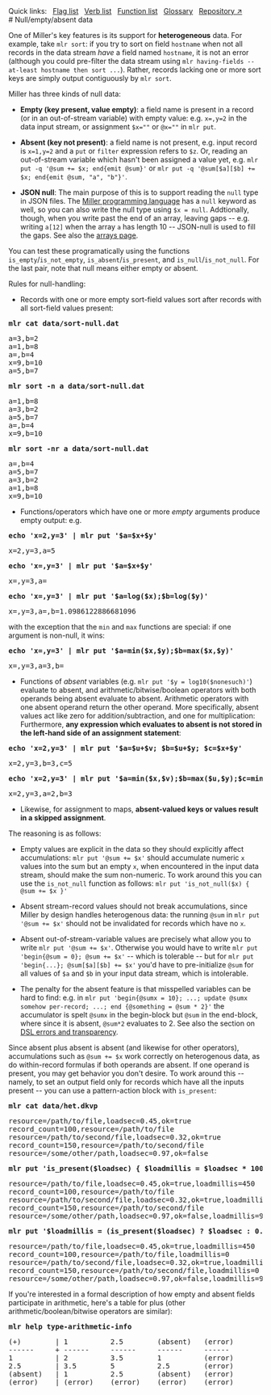 <!---  PLEASE DO NOT EDIT DIRECTLY. EDIT THE .md.in FILE PLEASE. --->
<div>
<span class="quicklinks">
Quick links:
&nbsp;
<a class="quicklink" href="../reference-main-flag-list/index.html">Flag list</a>
&nbsp;
<a class="quicklink" href="../reference-verbs/index.html">Verb list</a>
&nbsp;
<a class="quicklink" href="../reference-dsl-builtin-functions/index.html">Function list</a>
&nbsp;
<a class="quicklink" href="../glossary/index.html">Glossary</a>
&nbsp;
<a class="quicklink" href="https://github.com/johnkerl/miller" target="_blank">Repository ↗</a>
</span>
</div>
# Null/empty/absent data

One of Miller's key features is its support for **heterogeneous** data.  For example, take `mlr sort`: if you try to sort on field `hostname` when not all records in the data stream *have* a field named `hostname`, it is not an error (although you could pre-filter the data stream using `mlr having-fields --at-least hostname then sort ...`).  Rather, records lacking one or more sort keys are simply output contiguously by `mlr sort`.

Miller has three kinds of null data:

* **Empty (key present, value empty)**: a field name is present in a record (or in an out-of-stream variable) with empty value: e.g. `x=,y=2` in the data input stream, or assignment `$x=""` or `@x=""` in `mlr put`.

* **Absent (key not present)**: a field name is not present, e.g. input record is `x=1,y=2` and a `put` or `filter` expression refers to `$z`. Or, reading an out-of-stream variable which hasn't been assigned a value yet, e.g.  `mlr put -q '@sum += $x; end{emit @sum}'` or `mlr put -q '@sum[$a][$b] += $x; end{emit @sum, "a", "b"}'`.

* **JSON null**: The main purpose of this is to support reading the `null` type in JSON files. The [Miller programming language](programming-language.md) has a `null` keyword as well, so you can also write the null type using `$x = null`. Addtionally, though, when you write past the end of an array, leaving gaps -- e.g. writing `a[12]` when the array `a` has length 10 -- JSON-null is used to fill the gaps. See also the [arrays page](reference-main-arrays.md#auto-extend-and-null-gaps).

You can test these programatically using the functions `is_empty`/`is_not_empty`, `is_absent`/`is_present`, and `is_null`/`is_not_null`. For the last pair, note that null means either empty or absent.

Rules for null-handling:

* Records with one or more empty sort-field values sort after records with all sort-field values present:

<pre class="pre-highlight-in-pair">
<b>mlr cat data/sort-null.dat</b>
</pre>
<pre class="pre-non-highlight-in-pair">
a=3,b=2
a=1,b=8
a=,b=4
x=9,b=10
a=5,b=7
</pre>

<pre class="pre-highlight-in-pair">
<b>mlr sort -n a data/sort-null.dat</b>
</pre>
<pre class="pre-non-highlight-in-pair">
a=1,b=8
a=3,b=2
a=5,b=7
a=,b=4
x=9,b=10
</pre>

<pre class="pre-highlight-in-pair">
<b>mlr sort -nr a data/sort-null.dat</b>
</pre>
<pre class="pre-non-highlight-in-pair">
a=,b=4
a=5,b=7
a=3,b=2
a=1,b=8
x=9,b=10
</pre>

* Functions/operators which have one or more *empty* arguments produce empty output: e.g.

<pre class="pre-highlight-in-pair">
<b>echo 'x=2,y=3' | mlr put '$a=$x+$y'</b>
</pre>
<pre class="pre-non-highlight-in-pair">
x=2,y=3,a=5
</pre>

<pre class="pre-highlight-in-pair">
<b>echo 'x=,y=3' | mlr put '$a=$x+$y'</b>
</pre>
<pre class="pre-non-highlight-in-pair">
x=,y=3,a=
</pre>

<pre class="pre-highlight-in-pair">
<b>echo 'x=,y=3' | mlr put '$a=log($x);$b=log($y)'</b>
</pre>
<pre class="pre-non-highlight-in-pair">
x=,y=3,a=,b=1.0986122886681096
</pre>

with the exception that the `min` and `max` functions are special: if one argument is non-null, it wins:

<pre class="pre-highlight-in-pair">
<b>echo 'x=,y=3' | mlr put '$a=min($x,$y);$b=max($x,$y)'</b>
</pre>
<pre class="pre-non-highlight-in-pair">
x=,y=3,a=3,b=
</pre>

* Functions of *absent* variables (e.g. `mlr put '$y = log10($nonesuch)'`) evaluate to absent, and arithmetic/bitwise/boolean operators with both operands being absent evaluate to absent. Arithmetic operators with one absent operand return the other operand. More specifically, absent values act like zero for addition/subtraction, and one for multiplication: Furthermore, **any expression which evaluates to absent is not stored in the left-hand side of an assignment statement**:

<pre class="pre-highlight-in-pair">
<b>echo 'x=2,y=3' | mlr put '$a=$u+$v; $b=$u+$y; $c=$x+$y'</b>
</pre>
<pre class="pre-non-highlight-in-pair">
x=2,y=3,b=3,c=5
</pre>

<pre class="pre-highlight-in-pair">
<b>echo 'x=2,y=3' | mlr put '$a=min($x,$v);$b=max($u,$y);$c=min($u,$v)'</b>
</pre>
<pre class="pre-non-highlight-in-pair">
x=2,y=3,a=2,b=3
</pre>

* Likewise, for assignment to maps, **absent-valued keys or values result in a skipped assignment**.

The reasoning is as follows:

* Empty values are explicit in the data so they should explicitly affect accumulations: `mlr put '@sum += $x'` should accumulate numeric `x` values into the sum but an empty `x`, when encountered in the input data stream, should make the sum non-numeric. To work around this you can use the `is_not_null` function as follows: `mlr put 'is_not_null($x) { @sum += $x }'`

* Absent stream-record values should not break accumulations, since Miller by design handles heterogenous data: the running `@sum` in `mlr put '@sum += $x'` should not be invalidated for records which have no `x`.

* Absent out-of-stream-variable values are precisely what allow you to write `mlr put '@sum += $x'`. Otherwise you would have to write `mlr put 'begin{@sum = 0}; @sum += $x'` -- which is tolerable -- but for `mlr put 'begin{...}; @sum[$a][$b] += $x'` you'd have to pre-initialize `@sum` for all values of `$a` and `$b` in your input data stream, which is intolerable.

* The penalty for the absent feature is that misspelled variables can be hard to find: e.g. in `mlr put 'begin{@sumx = 10}; ...; update @sumx somehow per-record; ...; end {@something = @sum * 2}'` the accumulator is spelt `@sumx` in the begin-block but `@sum` in the end-block, where since it is absent, `@sum*2` evaluates to 2. See also the section on [DSL errors and transparency](reference-dsl-errors.md).

Since absent plus absent is absent (and likewise for other operators), accumulations such as `@sum += $x` work correctly on heterogenous data, as do within-record formulas if both operands are absent. If one operand is present, you may get behavior you don't desire.  To work around this -- namely, to set an output field only for records which have all the inputs present -- you can use a pattern-action block with `is_present`:

<pre class="pre-highlight-in-pair">
<b>mlr cat data/het.dkvp</b>
</pre>
<pre class="pre-non-highlight-in-pair">
resource=/path/to/file,loadsec=0.45,ok=true
record_count=100,resource=/path/to/file
resource=/path/to/second/file,loadsec=0.32,ok=true
record_count=150,resource=/path/to/second/file
resource=/some/other/path,loadsec=0.97,ok=false
</pre>

<pre class="pre-highlight-in-pair">
<b>mlr put 'is_present($loadsec) { $loadmillis = $loadsec * 1000 }' data/het.dkvp</b>
</pre>
<pre class="pre-non-highlight-in-pair">
resource=/path/to/file,loadsec=0.45,ok=true,loadmillis=450
record_count=100,resource=/path/to/file
resource=/path/to/second/file,loadsec=0.32,ok=true,loadmillis=320
record_count=150,resource=/path/to/second/file
resource=/some/other/path,loadsec=0.97,ok=false,loadmillis=970
</pre>

<pre class="pre-highlight-in-pair">
<b>mlr put '$loadmillis = (is_present($loadsec) ? $loadsec : 0.0) * 1000' data/het.dkvp</b>
</pre>
<pre class="pre-non-highlight-in-pair">
resource=/path/to/file,loadsec=0.45,ok=true,loadmillis=450
record_count=100,resource=/path/to/file,loadmillis=0
resource=/path/to/second/file,loadsec=0.32,ok=true,loadmillis=320
record_count=150,resource=/path/to/second/file,loadmillis=0
resource=/some/other/path,loadsec=0.97,ok=false,loadmillis=970
</pre>

If you're interested in a formal description of how empty and absent fields participate in arithmetic, here's a table for plus (other arithmetic/boolean/bitwise operators are similar):

<pre class="pre-highlight-in-pair">
<b>mlr help type-arithmetic-info</b>
</pre>
<pre class="pre-non-highlight-in-pair">
(+)        | 1          2.5        (absent)   (error)   
------     + ------     ------     ------     ------    
1          | 2          3.5        1          (error)   
2.5        | 3.5        5          2.5        (error)   
(absent)   | 1          2.5        (absent)   (error)   
(error)    | (error)    (error)    (error)    (error)   
</pre>
